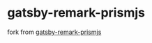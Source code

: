 # gatsby-remark-prismjs
fork from [gatsby-remark-prismjs](https://github.com/gatsbyjs/gatsby/tree/master/packages/gatsby-remark-prismjs)
